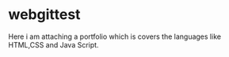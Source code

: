 # webgittest
Here i am attaching a portfolio which is covers the languages like HTML,CSS and Java Script.
